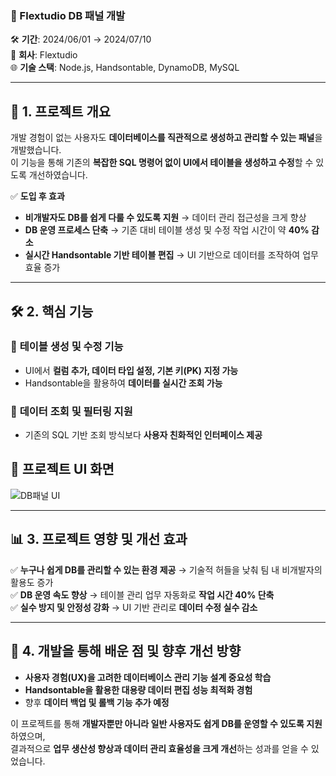 ### **📌 Flextudio DB 패널 개발**  

🛠 **기간**: 2024/06/01 → 2024/07/10  
🏢 **회사**: Flextudio  
🌐 **기술 스택**: Node.js, Handsontable, DynamoDB, MySQL  

---

## 🚀 **1. 프로젝트 개요**  
개발 경험이 없는 사용자도 **데이터베이스를 직관적으로 생성하고 관리할 수 있는 패널**을 개발했습니다.  
이 기능을 통해 기존의 **복잡한 SQL 명령어 없이 UI에서 테이블을 생성하고 수정**할 수 있도록 개선하였습니다.  

✅ **도입 후 효과**  
- **비개발자도 DB를 쉽게 다룰 수 있도록 지원** → 데이터 관리 접근성을 크게 향상  
- **DB 운영 프로세스 단축** → 기존 대비 테이블 생성 및 수정 작업 시간이 약 **40% 감소**  
- **실시간 Handsontable 기반 테이블 편집** → UI 기반으로 데이터를 조작하여 업무 효율 증가  

---

## 🛠 **2. 핵심 기능**  

### 🔹 **테이블 생성 및 수정 기능**  
- UI에서 **컬럼 추가, 데이터 타입 설정, 기본 키(PK) 지정 가능**  
- Handsontable을 활용하여 **데이터를 실시간 조회 가능**  

### 🔹 **데이터 조회 및 필터링 지원**   
- 기존의 SQL 기반 조회 방식보다 **사용자 친화적인 인터페이스 제공**  

## 📸 프로젝트 UI 화면
![DB패널 UI](./images/depanel.gif)

---

## 📊 **3. 프로젝트 영향 및 개선 효과**  

✅ **누구나 쉽게 DB를 관리할 수 있는 환경 제공** → 기술적 허들을 낮춰 팀 내 비개발자의 활용도 증가  
✅ **DB 운영 속도 향상** → 테이블 관리 업무 자동화로 **작업 시간 40% 단축**  
✅ **실수 방지 및 안정성 강화** → UI 기반 관리로 **데이터 수정 실수 감소**  

---

## 🎯 **4. 개발을 통해 배운 점 및 향후 개선 방향**  
- **사용자 경험(UX)을 고려한 데이터베이스 관리 기능 설계 중요성 학습**  
- **Handsontable을 활용한 대용량 데이터 편집 성능 최적화 경험**  
- 향후 **데이터 백업 및 롤백 기능 추가 예정**  

이 프로젝트를 통해 **개발자뿐만 아니라 일반 사용자도 쉽게 DB를 운영할 수 있도록 지원**하였으며,  
결과적으로 **업무 생산성 향상과 데이터 관리 효율성을 크게 개선**하는 성과를 얻을 수 있었습니다.